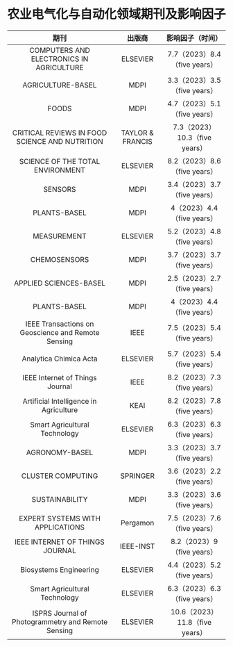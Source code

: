 # 农业电气化与自动化领域期刊及影响因子

|                      期刊                      |      出版商      |       影响因子（时间）        |
| :--------------------------------------------: | :--------------: | :---------------------------: |
|    COMPUTERS AND ELECTRONICS IN AGRICULTURE    |     ELSEVIER     | 7.7（2023）8.4（five years）  |
|               AGRICULTURE-BASEL                |       MDPI       | 3.3（2023）3.5（five years）  |
|                     FOODS                      |       MDPI       | 4.7（2023）5.1（five years）  |
| CRITICAL REVIEWS IN FOOD SCIENCE AND NUTRITION | TAYLOR & FRANCIS | 7.3（2023）10.3（five years） |
|        SCIENCE OF THE TOTAL ENVIRONMENT        |     ELSEVIER     | 8.2（2023）8.6（five years）  |
|                    SENSORS                     |       MDPI       | 3.4（2023）3.7（five years）  |
|                  PLANTS-BASEL                  |       MDPI       |  4（2023）4.4（five years）   |
|                  MEASUREMENT                   |     ELSEVIER     | 5.2（2023）4.8（five years）  |
|                  CHEMOSENSORS                  |       MDPI       | 3.7（2023）3.7（five years）  |
|             APPLIED SCIENCES-BASEL             |       MDPI       | 2.5（2023）2.7（five years）  |
|                  PLANTS-BASEL                  |       MDPI       |  4（2023）4.4（five years）   |
|IEEE Transactions on Geoscience and Remote Sensing|       IEEE       |  7.5（2023）5.4（five years）   |
|             Analytica Chimica Acta             |     ELSEVIER     |  5.7（2023）5.4（five years） |
|        IEEE Internet of Things Journal         |       IEEE       | 8.2（2023）7.3（five years）  |
|     Artificial Intelligence in Agriculture     |       KEAI       | 8.2（2023）7.8（five years）  |
|         Smart Agricultural Technology          |     ELSEVIER     | 6.3（2023）6.3（five years）  |
|                AGRONOMY-BASEL                  |       MDPI       | 3.3（2023）3.7（five years）  |
|               CLUSTER COMPUTING                |     SPRINGER     | 3.6（2023）2.2（five years）  |
|                SUSTAINABILITY                  |       MDPI       | 3.3（2023）3.6（five years）  |
|        EXPERT SYSTEMS WITH APPLICATIONS        |     Pergamon     | 7.5（2023）7.6（five years）  |
|         IEEE INTERNET OF THINGS JOURNAL        |     IEEE-INST    |  8.2（2023）9（five years）   |
|             Biosystems Engineering             |     ELSEVIER     | 4.4（2023）5.2（five years）  |
|          Smart Agricultural Technology         |     ELSEVIER     | 6.3（2023）6.3（five years）  |
|ISPRS Journal of Photogrammetry and Remote Sensing|     ELSEVIER     | 10.6（2023）11.8（five years）  |
